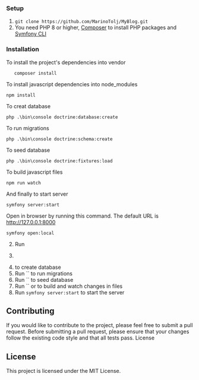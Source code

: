 ### Setup

1. `git clone https://github.com/MarinoTolj/MyBlog.git`
2. You need PHP 8 or higher, [Composer](https://getcomposer.org/download/) to install PHP packages and [Symfony CLI](https://symfony.com/download)
### Installation
To install the project's dependencies into vendor
```shell
   composer install
``` 
To install javascript dependencies into node_modules
```shell
npm install
```
To creat database
```shell
php .\bin\console doctrine:database:create
```
To run migrations
```shell
php .\bin\console doctrine:schema:create
```
To seed database
```shell
php .\bin\console doctrine:fixtures:load
```
To build javascript files
```shell
npm run watch
```
And finally to start server
```shell
symfony server:start
```
Open in browser by running this command. The default URL is http://127.0.0.1:8000
```shell
symfony open:local
```

2. Run 
3. ```shell
3. to create database
3. Run `` to run migrations
4. Run `` to seed database
5. Run ``  or  to build and watch changes in files
6. Run `symfony server:start` to start the server

## Contributing

If you would like to contribute to the project, please feel free to submit a pull request. Before submitting a pull request, please ensure that your changes follow the existing code style and that all tests pass.
License

## License

This project is licensed under the MIT License.
